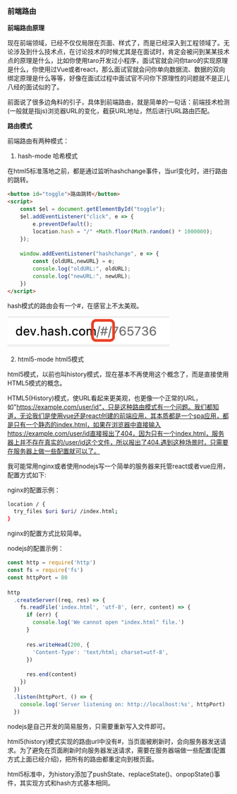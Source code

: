 ### 前端路由

**前端路由原理**

现在前端领域，已经不仅仅局限在页面、样式了，而是已经深入到工程领域了。无论涉及到什么技术点，在讨论技术的时候尤其是在面试时，肯定会被问到某某技术点的原理是什么，比如你使用taro开发过小程序，面试官就会问你taro的实现原理是什么，你使用过Vue或者react，那么面试官就会问你单向数据流、数据的双向绑定原理是什么等等，好像在面试过程中面试官不问你下原理性的问题就不是正儿八经的面试似的了。

前面说了很多边角料的引子，具体到前端路由，就是简单的一句话：前端技术检测(一般就是指js)浏览器URL的变化，截获URL地址，然后进行URL路由匹配。

**路由模式**

前端路由有两种模式：

1. hash-mode 哈希模式

在html5标准落地之前，都是通过监听hashchange事件，当url变化时，进行路由的跳转。

```html
<button id="toggle">路由跳转</button>
<script>
    const $el = document.getElementById("toggle");
    $el.addEventListener("click", e => {
        e.preventDefault();
        location.hash = "/" +Math.floor(Math.random() * 1000000);
    });

    window.addEventListener("hashchange", e => {
        const {oldURL,newURL} = e;
        console.log("oldURL:", oldURL);
        console.log("newURL:", newURL);
    })
</script>
```

hash模式的路由会有一个#，在感官上不太美观。

![hash模式路由](./images/i11.png)

2. html5-mode html5模式

html5模式，以前也叫history模式，现在基本不再使用这个概念了，而是直接使用HTML5模式的概念。

HTML5(History)模式，使URL看起来更美观，也更像一个正常的URL，如"https://example.com/user/id"，只是这种路由模式有一个问题。我们都知道，无论我们是使用vue还是react创建的前端应用，其本质都是一个spa应用，都是只有一个静态的index.html，如果在浏览器中直接输入https://example.com/user/id直接报出了404，因为只有一个index.html，服务器上并不存在真实的/user/id这个文件，所以报出了404.遇到这种场景时，只需要在服务器上做一些配置就可以了。

我可能常用nginx或者使用nodejs写一个简单的服务器来托管react或者vue应用，配置方式如下:

nginx的配置示例：

```bash
location / {
  try_files $uri $uri/ /index.html;
}
```

nginx的配置方式比较简单。

nodejs的配置示例：

```js
const http = require('http')
const fs = require('fs')
const httpPort = 80

http
  .createServer((req, res) => {
    fs.readFile('index.html', 'utf-8', (err, content) => {
      if (err) {
        console.log('We cannot open "index.html" file.')
      }

      res.writeHead(200, {
        'Content-Type': 'text/html; charset=utf-8',
      })

      res.end(content)
    })
  })
  .listen(httpPort, () => {
    console.log('Server listening on: http://localhost:%s', httpPort)
  })
```

nodejs是自己开发的简易服务，只需要重新写入文件即可。

html5(history)模式实现的路由url中没有#，当页面被刷新时，会向服务器发送请求。为了避免在页面刷新时向服务器发送请求，需要在服务器端做一些配置(配置方式上面已经介绍)，把所有的路由都重定向到根页面。

html5标准中，为history添加了pushState、replaceState()、onpopState()事件，其实现方式和hash方式基本相同。